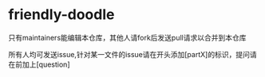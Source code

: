 # friendly-doodle
只有maintainers能编辑本仓库，其他人请fork后发送pull请求以合并到本仓库

所有人均可发送issue,针对某一文件的issue请在开头添加[partX]的标识，提问请在前加上[question]


